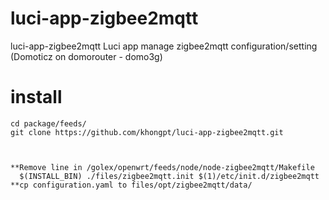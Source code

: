 # luci-app-zigbee2mqtt

luci-app-zigbee2mqtt
Luci app manage zigbee2mqtt configuration/setting (Domoticz on domorouter - domo3g)

# install

    cd package/feeds/
    git clone https://github.com/khongpt/luci-app-zigbee2mqtt.git
    
    

    **Remove line in /golex/openwrt/feeds/node/node-zigbee2mqtt/Makefile
      $(INSTALL_BIN) ./files/zigbee2mqtt.init $(1)/etc/init.d/zigbee2mqtt
    **cp configuration.yaml to files/opt/zigbee2mqtt/data/
